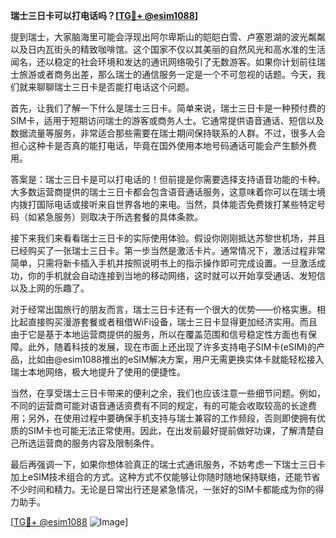 **瑞士三日卡可以打电话吗？[[TG💪+ @esim1088](https://t.me/s/esim1088)]**

提到瑞士，大家脑海里可能会浮现出阿尔卑斯山的皑皑白雪、卢塞恩湖的波光粼粼以及日内瓦街头的精致咖啡馆。这个国家不仅以其美丽的自然风光和高水准的生活闻名，还以稳定的社会环境和发达的通讯网络吸引了无数游客。如果你计划前往瑞士旅游或者商务出差，那么瑞士的通信服务一定是一个不可忽视的话题。今天，我们就来聊聊瑞士三日卡是否能打电话这个问题。

首先，让我们了解一下什么是瑞士三日卡。简单来说，瑞士三日卡是一种预付费的SIM卡，适用于短期访问瑞士的游客或商务人士。它通常提供语音通话、短信以及数据流量等服务，非常适合那些需要在瑞士期间保持联系的人群。不过，很多人会担心这种卡是否真的能打电话，毕竟在国外使用本地号码通话可能会产生额外费用。

答案是：瑞士三日卡是可以打电话的！但前提是你需要选择支持语音功能的卡种。大多数运营商提供的瑞士三日卡都会包含语音通话服务，这意味着你可以在瑞士境内拨打国际电话或接听来自世界各地的来电。当然，具体能否免费拨打某些特定号码（如紧急服务）则取决于所选套餐的具体条款。

接下来我们来看看瑞士三日卡的实际使用体验。假设你刚刚抵达苏黎世机场，并且已经购买了一张瑞士三日卡。第一步当然是激活卡片。通常情况下，激活过程非常简单，只需将新卡插入手机并按照说明书上的指示操作即可完成设置。一旦激活成功，你的手机就会自动连接到当地的移动网络，这时就可以开始享受通话、发短信以及上网的乐趣了。

对于经常出国旅行的朋友而言，瑞士三日卡还有一个很大的优势——价格实惠。相比起直接购买漫游套餐或者租借WiFi设备，瑞士三日卡显得更加经济实用。而且由于它是基于本地运营商提供的服务，所以在覆盖范围和信号稳定性方面也有保障。此外，随着科技的发展，现在市面上还出现了许多支持电子SIM卡(eSIM)的产品，比如由@esim1088推出的eSIM解决方案，用户无需更换实体卡就能轻松接入瑞士本地网络，极大地提升了使用的便捷性。

当然，在享受瑞士三日卡带来的便利之余，我们也应该注意一些细节问题。例如，不同的运营商可能对语音通话资费有不同的规定，有的可能会收取较高的长途费用；另外，在使用过程中要确保手机支持与瑞士兼容的工作频段，否则即使拥有优质的SIM卡也可能无法正常使用。因此，在出发前最好提前做好功课，了解清楚自己所选运营商的服务内容及限制条件。

最后再强调一下，如果你想体验真正的瑞士式通讯服务，不妨考虑一下瑞士三日卡加上eSIM技术组合的方式。这种方式不仅能够让你随时随地保持联络，还能节省不少时间和精力。无论是日常出行还是紧急情况，一张好的SIM卡都能成为你的得力助手。

[[TG💪+ @esim1088](https://t.me/s/esim1088) ![Image](https://i.postimg.cc/4NQfJmqS/Snipaste-2025-05-13-00-14-12.png)]